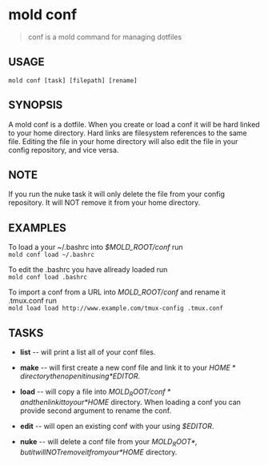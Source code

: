 mold conf  
====

> conf is a mold command for managing dotfiles  

## USAGE  
  `mold conf [task] [filepath] [rename]`  

## SYNOPSIS  
A mold conf is a dotfile. When you create or load a conf it
will be hard linked to your home directory. Hard links are
filesystem references to the same file. Editing the file in
your home directory will also edit the file in your config
repository, and vice versa.  

## NOTE  
If you run the nuke task it will only delete the file from
your config repository. It will NOT remove it from your
home directory.  

## EXAMPLES  
To load a your ~/.bashrc into *$MOLD_ROOT/conf* run    
`mold conf load ~/.bashrc`    

To edit the .bashrc you have allready loaded run   
`mold conf load .bashrc`  

To import a conf from a URL into *MOLD_ROOT/conf* and rename it .tmux.conf  run     
`mold load load http://www.example.com/tmux-config .tmux.conf`  

## TASKS  
* **list** -- will print a list all of your conf files.  

* **make** -- will first create a new conf file and link it to your *$HOME* directory then open it in using  *$EDITOR*.  

* **load** -- will copy a file into *$MOLD_ROOT/conf* and then link it to your *$HOME* directory. When loading a conf you can provide second argument to rename the conf.  

* **edit** -- will open an existing conf with your using *$EDITOR*.  

* **nuke** -- will delete a conf file from your *$MOLD_ROOT*, but it will NOT remove it from your *$HOME* directory.  
